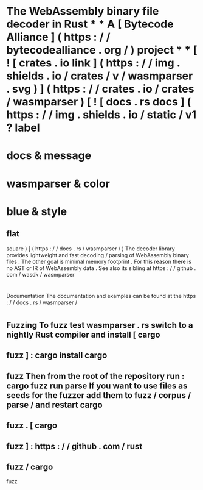 #
The
WebAssembly
binary
file
decoder
in
Rust
*
*
A
[
Bytecode
Alliance
]
(
https
:
/
/
bytecodealliance
.
org
/
)
project
*
*
[
!
[
crates
.
io
link
]
(
https
:
/
/
img
.
shields
.
io
/
crates
/
v
/
wasmparser
.
svg
)
]
(
https
:
/
/
crates
.
io
/
crates
/
wasmparser
)
[
!
[
docs
.
rs
docs
]
(
https
:
/
/
img
.
shields
.
io
/
static
/
v1
?
label
=
docs
&
message
=
wasmparser
&
color
=
blue
&
style
=
flat
-
square
)
]
(
https
:
/
/
docs
.
rs
/
wasmparser
/
)
The
decoder
library
provides
lightweight
and
fast
decoding
/
parsing
of
WebAssembly
binary
files
.
The
other
goal
is
minimal
memory
footprint
.
For
this
reason
there
is
no
AST
or
IR
of
WebAssembly
data
.
See
also
its
sibling
at
https
:
/
/
github
.
com
/
wasdk
/
wasmparser
#
#
Documentation
The
documentation
and
examples
can
be
found
at
the
https
:
/
/
docs
.
rs
/
wasmparser
/
#
#
Fuzzing
To
fuzz
test
wasmparser
.
rs
switch
to
a
nightly
Rust
compiler
and
install
[
cargo
-
fuzz
]
:
cargo
install
cargo
-
fuzz
Then
from
the
root
of
the
repository
run
:
cargo
fuzz
run
parse
If
you
want
to
use
files
as
seeds
for
the
fuzzer
add
them
to
fuzz
/
corpus
/
parse
/
and
restart
cargo
-
fuzz
.
[
cargo
-
fuzz
]
:
https
:
/
/
github
.
com
/
rust
-
fuzz
/
cargo
-
fuzz
